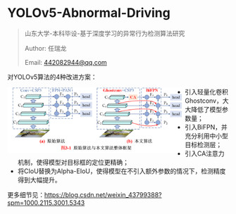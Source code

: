# YOLOv5-Abnormal-Driving

> 山东大学-本科毕设-基于深度学习的异常行为检测算法研究
>
> Author: 任瑞龙
>
> Email: 442082944@qq.com

对YOLOv5算法的4种改进方案：

<img src="改进算法整体框架.png" width="80%" align=left />

- 引入轻量化卷积Ghostconv，大大降低了模型参数量；
- 引入BiFPN，并充分利用中小型目标检测层；
- 引入CA注意力机制，使得模型对目标框的定位更精确；
- 将CIoU替换为Alpha-EIoU，使得模型在不引入额外参数的情况下，检测精度得到大幅提升。

更多细节见：https://blog.csdn.net/weixin_43799388?spm=1000.2115.3001.5343
